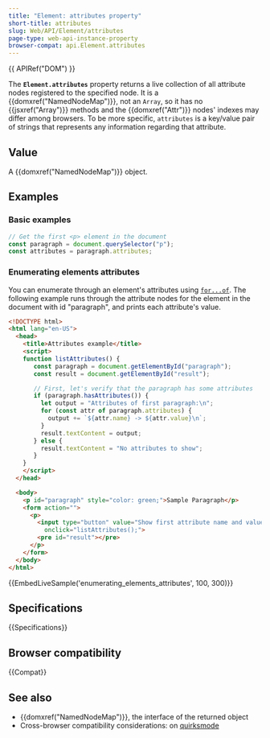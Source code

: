 ```yaml
---
title: "Element: attributes property"
short-title: attributes
slug: Web/API/Element/attributes
page-type: web-api-instance-property
browser-compat: api.Element.attributes
---
```


{{ APIRef("DOM") }}

The **`Element.attributes`** property returns a live collection
of all attribute nodes registered to the specified node. It is a
{{domxref("NamedNodeMap")}}, not an `Array`, so it has no {{jsxref("Array")}}
methods and the {{domxref("Attr")}} nodes' indexes may differ among browsers. To be more
specific, `attributes` is a key/value pair of strings that represents any
information regarding that attribute.

## Value

A {{domxref("NamedNodeMap")}} object.

## Examples

### Basic examples

```js
// Get the first <p> element in the document
const paragraph = document.querySelector("p");
const attributes = paragraph.attributes;
```

### Enumerating elements attributes

You can enumerate through an element's attributes using [`for...of`](/en-US/docs/Web/JavaScript/Reference/Statements/for...of).
The following example runs through the attribute nodes for the element in the document
with id "paragraph", and prints each attribute's value.

```html
<!DOCTYPE html>
<html lang="en-US">
  <head>
    <title>Attributes example</title>
    <script>
    function listAttributes() {
       const paragraph = document.getElementById("paragraph");
       const result = document.getElementById("result");

       // First, let's verify that the paragraph has some attributes
       if (paragraph.hasAttributes()) {
         let output = "Attributes of first paragraph:\n";
         for (const attr of paragraph.attributes) {
           output += `${attr.name} -> ${attr.value}\n`;
         }
         result.textContent = output;
       } else {
         result.textContent = "No attributes to show";
       }
    }
    </script>
  </head>

  <body>
    <p id="paragraph" style="color: green;">Sample Paragraph</p>
    <form action="">
      <p>
        <input type="button" value="Show first attribute name and value"
          onclick="listAttributes();">
        <pre id="result"></pre>
      </p>
    </form>
  </body>
</html>
```

{{EmbedLiveSample('enumerating_elements_attributes', 100, 300)}}

## Specifications

{{Specifications}}

## Browser compatibility

{{Compat}}

## See also

- {{domxref("NamedNodeMap")}}, the interface of the returned object
- Cross-browser compatibility considerations: on [quirksmode](https://quirksmode.org/dom/core/#attributes)
